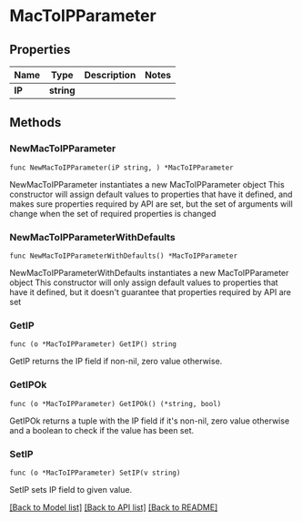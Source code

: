 # MacToIPParameter

## Properties

Name | Type | Description | Notes
------------ | ------------- | ------------- | -------------
**IP** | **string** |  |

## Methods

### NewMacToIPParameter

`func NewMacToIPParameter(iP string, ) *MacToIPParameter`

NewMacToIPParameter instantiates a new MacToIPParameter object
This constructor will assign default values to properties that have it defined,
and makes sure properties required by API are set, but the set of arguments
will change when the set of required properties is changed

### NewMacToIPParameterWithDefaults

`func NewMacToIPParameterWithDefaults() *MacToIPParameter`

NewMacToIPParameterWithDefaults instantiates a new MacToIPParameter object
This constructor will only assign default values to properties that have it defined,
but it doesn't guarantee that properties required by API are set

### GetIP

`func (o *MacToIPParameter) GetIP() string`

GetIP returns the IP field if non-nil, zero value otherwise.

### GetIPOk

`func (o *MacToIPParameter) GetIPOk() (*string, bool)`

GetIPOk returns a tuple with the IP field if it's non-nil, zero value otherwise
and a boolean to check if the value has been set.

### SetIP

`func (o *MacToIPParameter) SetIP(v string)`

SetIP sets IP field to given value.

[[Back to Model list]](../README.md#documentation-for-models) [[Back to API list]](../README.md#documentation-for-api-endpoints) [[Back to README]](../README.md)
